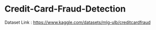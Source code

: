 # Credit-Card-Fraud-Detection 

Dataset Link : https://www.kaggle.com/datasets/mlg-ulb/creditcardfraud
